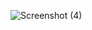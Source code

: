 ![Screenshot (4)](https://user-images.githubusercontent.com/114298326/203507911-63534f68-09a5-4d02-bf02-cdc487f25424.png)
